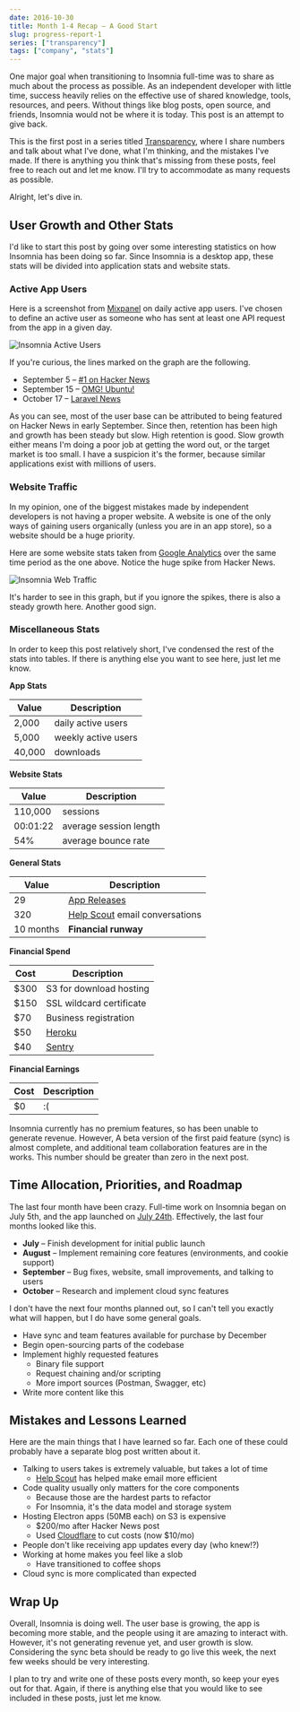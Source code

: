 ```yaml
---
date: 2016-10-30
title: Month 1-4 Recap – A Good Start
slug: progress-report-1
series: ["transparency"]
tags: ["company", "stats"]
---
```


One major goal when transitioning to Insomnia full-time was to share as much 
about the process as possible. As an independent developer with little time, 
success heavily relies on the effective use of shared knowledge, tools, 
resources, and peers. Without things like blog posts, open source, and friends, 
Insomnia would not be where it is today. This post is an attempt to give back.

<!--more-->

This is the first post in a series titled
[Transparency](/series/transparency), where I share numbers and talk about what
I've done, what I'm thinking, and the mistakes I've made. If there is anything 
you think that's missing from these posts, feel free to reach out and let me 
know. I'll try to accommodate as many requests as possible.

Alright, let's dive in.


## User Growth and Other Stats

I'd like to start this post by going over some interesting statistics on how
Insomnia has been doing so far. Since Insomnia is a desktop app, these stats 
will be divided into application stats and website stats.

### Active App Users

Here is a screenshot from [Mixpanel](https://mixpanel.com/) on daily active app 
users. I've chosen to define an active user as someone who has sent at least one 
API request from the app in a given day.

![Insomnia Active Users](/images/blog/active-users-four-months.png)

If you're curious, the lines marked on the graph are the following. 

- September 5 – [#1 on Hacker News](https://news.ycombinator.com/item?id=12432859)
- September 15 – [OMG! Ubuntu!](http://www.omgubuntu.co.uk/2016/09/insomnia-3-is-free-rest-client-for-linux)
- October 17 – [Laravel News](https://laravel-news.com/2016/10/insomnia-a-simple-beautiful-and-free-rest-api-client/)

As you can see, most of the user base can be attributed to being featured on
Hacker News in early September. Since then, retention has been high and growth
has been steady but slow. High retention is good. Slow growth either means I'm
doing a poor job at getting the word out, or the target market is too small.
I have a suspicion it's the former, because similar applications exist with
millions of users.

### Website Traffic

In my opinion, one of the biggest mistakes made by independent developers is
not having a proper website. A website is one of the only ways of gaining 
users organically (unless you are in an app store), so a website should be a
huge priority.

Here are some website stats taken from 
[Google Analytics](https://www.google.com/analytics/) over the same time 
period as the one above. Notice the huge spike from Hacker News.

![Insomnia Web Traffic](/images/blog/web-traffic-four-months.png)

It's harder to see in this graph, but if you ignore the spikes, there is also
a steady growth here. Another good sign.

### Miscellaneous Stats

In order to keep this post relatively short, I've condensed the rest of the
stats into tables. If there is anything else you want to see here, just let me 
know.

**App Stats**

| Value   | Description            |
|---------|------------------------|
| 2,000   | daily active users     |
| 5,000   | weekly active users    |
| 40,000  | downloads              |

**Website Stats**

| Value    | Description            |
|----------|------------------------|
| 110,000  | sessions               |
| 00:01:22 | average session length |
| 54%      | average bounce rate    |

**General Stats**

| Value     | Description                                                  |
|-----------|--------------------------------------------------------------|
| 29        | [App Releases](/changelog)                                   |
| 320       | [Help Scout](https://www.helpscout.net/) email conversations |
| 10 months | **Financial runway**                                         |

**Financial Spend**

| Cost     | Description                       |
|----------|-----------------------------------|
| $300     | S3 for download hosting           |
| $150     | SSL wildcard certificate          |
| $70      | Business registration             |
| $50      | [Heroku](https://www.heroku.com/) |
| $40      | [Sentry](https://sentry.io)       |

**Financial Earnings**

| Cost     | Description                       |
|----------|-----------------------------------|
| $0       | :(                                |

Insomnia currently has no premium features, so has been unable to
generate revenue. However, A beta version of the first paid feature (sync) is 
almost complete, and additional team collaboration features are in the works. 
This number should be greater than zero in the next post.


## Time Allocation, Priorities, and Roadmap

The last four month have been crazy. Full-time work on Insomnia
began on July 5th, and the app launched on
[July 24th](/changelog/3.0.10/). Effectively, the last four months
looked like this.

- **July** – Finish development for initial public launch
- **August** – Implement remaining core features (environments, and cookie support)
- **September** – Bug fixes, website, small improvements, and talking to users
- **October** – Research and implement cloud sync features

I don't have the next four months planned out, so I can't tell you exactly what 
will happen, but I do have some general goals. 

- Have sync and team features available for purchase by December
- Begin open-sourcing parts of the codebase
- Implement highly requested features
    - Binary file support 
    - Request chaining and/or scripting
    - More import sources (Postman, Swagger, etc)
- Write more content like this
    
## Mistakes and Lessons Learned

Here are the main things that I have learned so far. Each one of these could
probably have a separate blog post written about it.

- Talking to users takes is extremely valuable, but takes a lot of time
    - [Help Scout](https://www.helpscout.net/) has helped make email more efficient
- Code quality usually only matters for the core components
    - Because those are the hardest parts to refactor
    - For Insomnia, it's the data model and storage system
- Hosting Electron apps (50MB each) on S3 is expensive
    - $200/mo after Hacker News post
    - Used [Cloudflare](https://www.cloudflare.com/) to cut costs (now $10/mo)
- People don't like receiving app updates every day (who knew!?)
- Working at home makes you feel like a slob
    - Have transitioned to coffee shops
- Cloud sync is more complicated than expected
    
## Wrap Up

Overall, Insomnia is doing well. The user base is growing, the app is becoming
more stable, and the people using it are amazing to interact with. 
However, it's not generating revenue yet, and user growth is slow. Considering
the sync beta should be ready to go live this week, the next few weeks should 
be very interesting.

I plan to try and write one of these posts every month, so keep your eyes out
for that. Again, if there is anything else that you would like to see included 
in these posts, just let me know.
